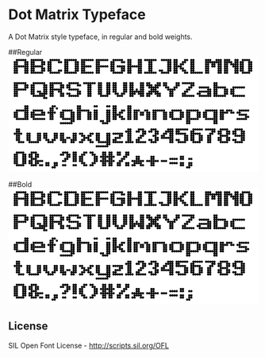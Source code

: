 # Dot Matrix Typeface

A Dot Matrix style typeface, in regular and bold weights.

##Regular
![Dot Matrix Regular font](https://github.com/DanielHartUK/Dot-Matrix-Typeface/blob/master/Images/bold.png)

##Bold
![Dot Matrix Bold font](https://github.com/DanielHartUK/Dot-Matrix-Typeface/blob/master/Images/bold.png)

## License
SIL Open Font License - http://scripts.sil.org/OFL